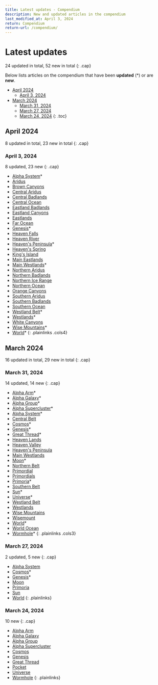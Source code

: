 ```yaml
---
title: Latest updates - Compendium
description: New and updated articles in the compendium
last_modified_at: April 3, 2024
return: Compendium
return-url: /compendium/
---
```


# Latest updates
24 updated in total, 52 new in total
{: .cap}

Below lists articles on the compendium that have been **updated** (*) or are **new**.

- [April 2024](#april-2024)
  - [April 3, 2024](#april-3-2024)
- [March 2024](#march-2024)
  - [March 31, 2024](#march-31-2024)
  - [March 27, 2024](#march-27-2024)
  - [March 24, 2024](#march-24-2024)
 {: .toc}

## April 2024
8 updated in total, 23 new in total
{: .cap}

### April 3, 2024
8 updated, 23 new
{: .cap}

- [Alpha System](/compendium/locations/alpha-system/)*
- [Aridus](/compendium/locations/aridus/)
- [Brown Canyons](/compendium/locations/white-canyons/)
- [Central Aridus](/compendium/locations/central-aridus/)
- [Central Badlands](/compendium/locations/central-badlands/)
- [Central Ocean](/compendium/locations/central-ocean/)
- [Eastland Badlands](/compendium/locations/eastland-badlands/)
- [Eastland Canyons](/compendium/locations/eastland-canyons/)
- [Eastlands](/compendium/locations/eastlands/)
- [Far Ocean](/compendium/locations/far-ocean/)
- [Genesis](/compendium/events/genesis/)*
- [Heaven Falls](/compendium/locations/heaven-falls/)
- [Heaven River](/compendium/locations/heaven-river/)
- [Heaven's Peninsula](/compendium/locations/heavens-peninsula/)*
- [Heaven's Spring](/compendium/locations/heavens-spring/)
- [King's Island](/compendium/locations/kings-island/)
- [Main Eastlands](/compendium/locations/main-eastlands/)
- [Main Westlands](/compendium/locations/main-westlands/)*
- [Northern Aridus](/compendium/locations/northern-aridus/)
- [Northern Badlands](/compendium/locations/northern-badlands/)
- [Northern Ice Range](/compendium/locations/northern-ice-range/)
- [Northern Ocean](/compendium/locations/northern-ocean/)
- [Orange Canyons](/compendium/locations/orange-canyons/)
- [Southern Aridus](/compendium/locations/southern-aridus/)
- [Southern Badlands](/compendium/locations/southern-badlands/)
- [Southern Ocean](/compendium/locations/southern-ocean/)
- [Westland Belt](/compendium/locations/westland-belt/)*
- [Westlands](/compendium/locations/westlands/)*
- [White Canyons](/compendium/locations/white-canyons/)
- [Wise Mountains](/compendium/locations/wise-mountains/)*
- [World](/compendium/locations/world/)*
{: .plainlinks .cols4}

## March 2024
16 updated in total, 29 new in total
{: .cap}

### March 31, 2024
14 updated, 14 new
{: .cap}

- [Alpha Arm](/compendium/locations/alpha-arm/)*
- [Alpha Galaxy](/compendium/locations/alpha-galaxy/)*
- [Alpha Group](/compendium/locations/alpha-group/)*
- [Alpha Supercluster](/compendium/locations/alpha-supercluster/)*
- [Alpha System](/compendium/locations/alpha-system/)*
- [Central Belt](/compendium/locations/central-belt/)
- [Cosmos](/compendium/locations/cosmos/)*
- [Genesis](/compendium/events/genesis/)*
- [Great Thread](/compendium/locations/great-thread/)*
- [Heaven Lands](/compendium/locations/heaven-lands/)
- [Heaven Valley](/compendium/locations/heaven-valley/)
- [Heaven's Peninsula](/compendium/locations/heavens-peninsula/)
- [Main Westlands](/compendium/locations/main-westlands/)
- [Moon](/compendium/locations/moon/)*
- [Northern Belt](/compendium/locations/northern-belt/)
- [Primordial](/compendium/creatures/primordial/)
- [Primordials](/compendium/life/primordials/)
- [Primoria](/compendium/locations/primoria/)*
- [Southern Belt](/compendium/locations/southern-belt/)
- [Sun](/compendium/locations/sun/)*
- [Universe](/compendium/locations/universe/)*
- [Westland Belt](/compendium/locations/westland-belt/)
- [Westlands](/compendium/locations/westlands/)
- [Wise Mountains](/compendium/locations/wise-mountains/)
- [Wisemount](/compendium/locations/wisemount/)
- [World](/compendium/locations/world/)*
- [World Ocean](/compendium/locations/world-ocean/)
- [Wormhole](/compendium/physics/wormhole/)*
{: .plainlinks .cols3}

### March 27, 2024
2 updated, 5 new
{: .cap}

- [Alpha System](/compendium/locations/alpha-system/)
- [Cosmos](/compendium/locations/cosmos/)*
- [Genesis](/compendium/events/genesis/)*
- [Moon](/compendium/locations/moon/)
- [Primoria](/compendium/locations/primoria/)
- [Sun](/compendium/locations/sun/)
- [World](/compendium/locations/world/)
{: .plainlinks}

### March 24, 2024
10 new
{: .cap}

- [Alpha Arm](/compendium/locations/alpha-arm/)
- [Alpha Galaxy](/compendium/locations/alpha-galaxy/)
- [Alpha Group](/compendium/locations/alpha-group/)
- [Alpha Supercluster](/compendium/locations/alpha-supercluster/)
- [Cosmos](/compendium/locations/cosmos/)
- [Genesis](/compendium/events/genesis/)
- [Great Thread](/compendium/locations/great-thread/)
- [Pocket](/compendium/locations/pocket/)
- [Universe](/compendium/locations/universe/)
- [Wormhole](/compendium/physics/wormhole/)
{: .plainlinks}